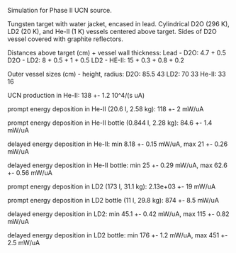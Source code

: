 Simulation for Phase II UCN source.

Tungsten target with water jacket, encased in lead.
Cylindrical D2O (296 K), LD2 (20 K), and He-II (1 K) vessels centered above target.
Sides of D2O vessel covered with graphite reflectors.

Distances above target (cm) + vessel wall thickness:
Lead - D2O: 4.7 + 0.5
D2O - LD2: 8 + 0.5 + 1 + 0.5
LD2 - HE-II: 15 + 0.3 + 0.8 + 0.2

Outer vessel sizes (cm) - height, radius:
D2O: 85.5 43
LD2: 70 33
He-II: 33 16

UCN production in He-II:
138 +- 1.2 10^4/(s uA)

prompt energy deposition in He-II (20.6 l, 2.58 kg):
118 +- 2 mW/uA

prompt energy deposition in He-II bottle (0.844 l, 2.28 kg):
84.6 +- 1.4 mW/uA

delayed energy deposition in He-II:
min 8.18 +- 0.15 mW/uA, max 21 +- 0.26 mW/uA

delayed energy deposition in He-II bottle:
min 25 +- 0.29 mW/uA, max 62.6 +- 0.56 mW/uA

prompt energy deposition in LD2 (173 l, 31.1 kg):
2.13e+03 +- 19 mW/uA

prompt energy deposition in LD2 bottle (11 l, 29.8 kg):
874 +- 8.5 mW/uA

delayed energy deposition in LD2:
min 45.1 +- 0.42 mW/uA, max 115 +- 0.82 mW/uA

delayed energy deposition in LD2 bottle:
min 176 +- 1.2 mW/uA, max 451 +- 2.5 mW/uA

